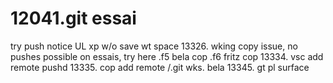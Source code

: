 # 12041.git essai
try push notice
UL xp
w/o save
wt space
13326.
wking copy issue, no pushes possible on essais, try here
.f5 bela cop
.f6 fritz cop
13334.
vsc add remote
pushd
13335.
cop add remote /.git wks. bela
13345.
gt pl surface
